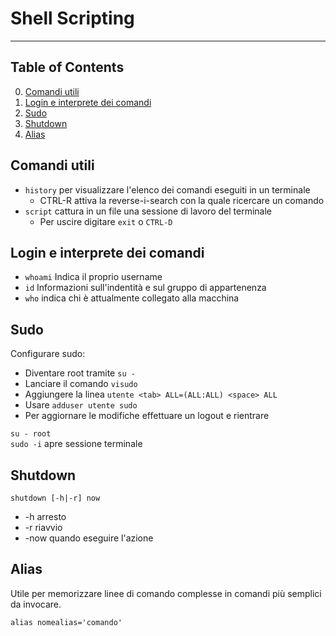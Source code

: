 # Shell Scripting

---------------
## Table of Contents

0. [Comandi utili](#comandi-utili)
1. [Login e interprete dei comandi](#login-e-interprete-dei-comandi)
2. [Sudo](#sudo)
3. [Shutdown](#shutdown)
4. [Alias](#alias)

## Comandi utili

- `history` per visualizzare l'elenco dei comandi eseguiti in un terminale
  - CTRL-R attiva la reverse-i-search con la quale ricercare un comando
- `script` cattura in un file una sessione di lavoro del terminale
  - Per uscire digitare `exit` o `CTRL-D`

## Login e interprete dei comandi

  * `whoami` Indica il proprio username
  * `id` Informazioni sull'indentità e sul gruppo di appartenenza
  * `who` indica chi è attualmente collegato alla macchina


## Sudo

Configurare sudo:
 * Diventare root tramite `su -`
 * Lanciare il comando `visudo`
 * Aggiungere la linea `utente <tab> ALL=(ALL:ALL) <space> ALL`
 * Usare `adduser utente sudo`
 * Per aggiornare le modifiche effettuare un logout e rientrare

`su - root`  
`sudo -i` apre sessione terminale


## Shutdown

`shutdown [-h|-r] now` 
* -h arresto  
* -r riavvio  
* -now quando eseguire l'azione

## Alias

Utile per memorizzare linee di comando complesse in comandi più semplici da invocare.

`alias nomealias='comando'`
